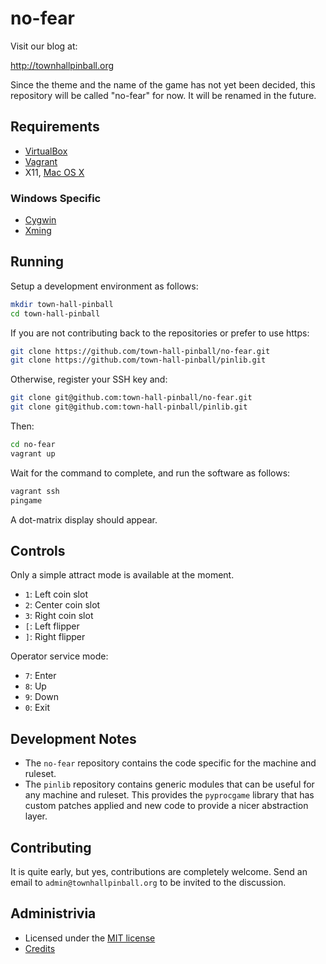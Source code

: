 # no-fear

Visit our blog at:

http://townhallpinball.org

Since the theme and the name of the game has not yet been decided,
this repository will be called "no-fear" for now. It will be renamed
in the future.

## Requirements

* [VirtualBox](https://www.virtualbox.org/)
* [Vagrant](https://www.vagrantup.com/)
* X11, [Mac OS X](http://xquartz.macosforge.org/trac/wiki)

### Windows Specific

* [Cygwin](https://www.cygwin.com)
* [Xming](https://sourceforge.net/projects/xming/files/latest/download)

## Running

Setup a development environment as follows:

```bash
mkdir town-hall-pinball
cd town-hall-pinball
```

If you are not contributing back to the repositories or prefer to use https:
```bash
git clone https://github.com/town-hall-pinball/no-fear.git
git clone https://github.com/town-hall-pinball/pinlib.git
```

Otherwise, register your SSH key and:
```bash
git clone git@github.com:town-hall-pinball/no-fear.git
git clone git@github.com:town-hall-pinball/pinlib.git
```

Then:
``` bash
cd no-fear
vagrant up
```

Wait for the command to complete, and run the software as follows:

```bash
vagrant ssh
pingame
```

A dot-matrix display should appear.

## Controls

Only a simple attract mode is available at the moment.

* ``1``: Left coin slot
* ``2``: Center coin slot
* ``3``: Right coin slot
* ``[``: Left flipper
* ``]``: Right flipper

Operator service mode:

* ``7``: Enter
* ``8``: Up
* ``9``: Down
* ``0``: Exit

## Development Notes

* The ``no-fear`` repository contains the code specific for the
machine and ruleset.
* The ``pinlib`` repository contains generic modules that can
be useful for any machine and ruleset. This provides the ``pyprocgame``
library that has custom patches applied and new code to provide
a nicer abstraction layer.

## Contributing

It is quite early, but yes, contributions are completely welcome.
Send an email to `admin@townhallpinball.org` to be invited
to the discussion.

## Administrivia

* Licensed under the [MIT license](LICENSE.md)
* [Credits](CREDITS.md)
